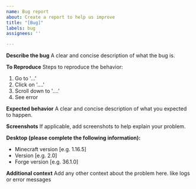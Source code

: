 ```yaml
---
name: Bug report
about: Create a report to help us improve
title: "[Bug]"
labels: bug
assignees: ''

---
```


**Describe the bug**
A clear and concise description of what the bug is.

**To Reproduce**
Steps to reproduce the behavior:
1. Go to '...'
2. Click on '....'
3. Scroll down to '....'
4. See error

**Expected behavior**
A clear and concise description of what you expected to happen.

**Screenshots**
If applicable, add screenshots to help explain your problem.

**Desktop (please complete the following information):**
 - Minecraft version [e.g. 1.16.5]
 - Version [e.g. 2.0]
 - Forge version [e.g. 36.1.0]

**Additional context**
Add any other context about the problem here. like logs or error messages
